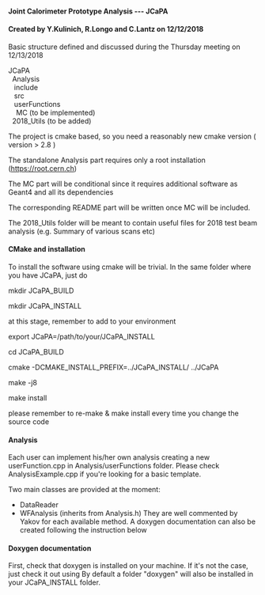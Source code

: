 #### Joint Calorimeter Prototype Analysis --- JCaPA           
#### Created by Y.Kulinich, R.Longo and C.Lantz on 12/12/2018 ####                                                                                                    
                                                                                                                                                 
Basic structure defined and discussed during the Thursday meeting on 12/13/2018 

JCaPA   
 	Analysis   
  		include    
  		src   
  		userFunctions   
   	MC (to be implemented)    
 	2018_Utils (to be added)    

The project is cmake based, so you need a reasonably new cmake version ( version > 2.8 )

The standalone Analysis part requires only a root installation (https://root.cern.ch)

The MC part will be conditional since it requires additional software as Geant4 and all its dependencies

The corresponding README part will be written once MC will be included. 

The 2018_Utils folder will be meant to contain useful files for 2018 test beam analysis (e.g. Summary of various scans etc)

#### CMake and installation ####
To install the software using cmake will be trivial. 
In the same folder where you have JCaPA, just do

mkdir JCaPA_BUILD

mkdir JCaPA_INSTALL 

at this stage, remember to add to your environment

export JCaPA=/path/to/your/JCaPA_INSTALL

cd JCaPA_BUILD

cmake -DCMAKE_INSTALL_PREFIX=../JCaPA_INSTALL/ ../JCaPA

make -j8 

make install 

please remember to re-make & make install every time you change the source code 

#### Analysis ####
Each user can implement his/her own analysis creating a new userFunction.cpp in Analysis/userFunctions folder. 
Please check AnalysisExample.cpp if you're looking for a basic template. 

Two main classes are provided at the moment: 
- DataReader 
- WFAnalysis (inherits from Analysis.h)
They are well commented by Yakov for each available method. 
A doxygen documentation can also be created following the instruction below 

#### Doxygen documentation ####
First, check that doxygen is installed on your machine. 
If it's not the case, just check it out using 
By default a folder "doxygen" will also be installed in your JCaPA_INSTALL folder. 


 


